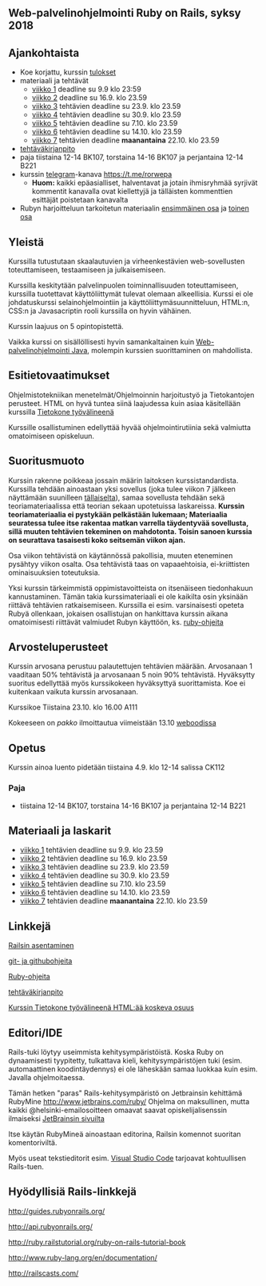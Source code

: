 ## Web-palvelinohjelmointi Ruby on Rails, syksy 2018

## Ajankohtaista

* Koe korjattu, kurssin [tulokset](https://github.com/mluukkai/WebPalvelinohjelmointi2018/blob/master/misc/rails2018.pdf)
* materiaali ja tehtävät 
  * [viikko 1](https://github.com/mluukkai/WebPalvelinohjelmointi2018/blob/master/web/viikko1.md) deadline su 9.9 klo 23:59
  * [viikko 2](https://github.com/mluukkai/WebPalvelinohjelmointi2018/blob/master/web/viikko2.md) deadline su 16.9. klo 23.59
  * [viikko 3](https://github.com/mluukkai/WebPalvelinohjelmointi2018/blob/master/web/viikko3.md) tehtävien deadline su 23.9. klo 23.59
  * [viikko 4](https://github.com/mluukkai/WebPalvelinohjelmointi2018/blob/master/web/viikko4.md) tehtävien deadline su 30.9. klo 23.59  
  * [viikko 5](https://github.com/mluukkai/WebPalvelinohjelmointi2018/blob/master/web/viikko5.md) tehtävien deadline su 7.10. klo 23.59  
  * [viikko 6](https://github.com/mluukkai/WebPalvelinohjelmointi2018/blob/master/web/viikko6.md) tehtävien deadline su 14.10. klo 23.59    
  * [viikko 7](https://github.com/mluukkai/WebPalvelinohjelmointi2018/blob/master/web/viikko7.md) tehtävien deadline **maanantaina** 22.10. klo 23.59   
* [tehtäväkirjanpito](https://studies.cs.helsinki.fi/courses/#/rails2018) 
* paja tiistaina 12-14 BK107, torstaina 14-16 BK107 ja perjantaina 12-14 B221
* kurssin [telegram](https://telegram.org)-kanava <https://t.me/rorwepa>
  *  **Huom:** kaikki epäasialliset, halventavat ja jotain ihmisryhmää syrjivät kommentit kanavalla ovat kiellettyjä ja tälläisten kommenttien esittäjät poistetaan kanavalta
* Rubyn harjoitteluun tarkoitetun materiaalin [ensimmäinen osa](https://github.com/HY-TKTL/ruby-materiaali/blob/master/Perusteet.md) ja [toinen osa](https://github.com/HY-TKTL/ruby-materiaali/blob/master/LuokkiaJaOlioita.md)


## Yleistä

Kurssilla tutustutaan  skaalautuvien ja virheenkestävien web-sovellusten toteuttamiseen, testaamiseen ja julkaisemiseen.

Kurssilla keskitytään palvelinpuolen toiminnallisuuden toteuttamiseen, kurssilla tuotettavat käyttöliittymät tulevat olemaan alkeellisia. Kurssi ei ole johdatuskurssi selainohjelmointiin ja käyttöliittymäsuunnitteluun, HTML:n, CSS:n ja Javasacriptin rooli kurssilla on hyvin vähäinen. 

Kurssin laajuus on 5 opintopistettä. 

Vaikka kurssi on sisällöllisesti hyvin samankaltainen kuin [Web-palvelinohjelmointi Java](https://courses.helsinki.fi/fi/TKT21007/124962332), molempin kurssien suorittaminen on mahdollista.

## Esitietovaatimukset

Ohjelmistotekniikan menetelmät/Ohjelmoinnin harjoitustyö ja Tietokantojen perusteet. HTML on hyvä tuntea siinä laajudessa kuin asiaa käsitellään kurssilla [Tietokone työvälineenä](https://courses.helsinki.fi/fi/TKT50003/125559484)

Kurssille osallistuminen edellyttää hyvää ohjelmointirutiinia sekä valmiutta omatoimiseen opiskeluun. 

## Suoritusmuoto

Kurssin rakenne poikkeaa jossain määrin laitoksen kurssistandardista. Kurssilla tehdään ainoastaan yksi sovellus (joka tulee viikon 7 jälkeen näyttämään suunilleen [tällaiselta](http://wad-ratebeer.herokuapp.com/)), samaa sovellusta tehdään sekä teoriamateriaalissa että teorian sekaan upotetuissa laskareissa. **Kurssin teoriamateriaalia ei pystykään pelkästään lukemaan; Materiaalia seuratessa tulee itse rakentaa matkan varrella täydentyvää sovellusta, sillä muuten tehtävien tekeminen on mahdotonta. Toisin sanoen kurssia on seurattava tasaisesti koko seitsemän viikon ajan.**

Osa viikon tehtävistä on käytännössä pakollisia, muuten eteneminen pysähtyy viikon osalta. Osa tehtävistä taas on vapaaehtoisia, ei-kriittisten ominaisuuksien toteutuksia.

Yksi kurssin tärkeimmistä oppimistavoitteista on itsenäiseen tiedonhakuun kannustaminen. Tämän takia kurssimateriaali ei ole kaikilta osin yksinään riittävä tehtävien ratkaisemiseen. Kurssilla ei esim. varsinaisesti opeteta Rubyä ollenkaan, jokaisen osallistujan on hankittava kurssin aikana omatoimisesti riittävät valmiudet Rubyn käyttöön, ks. [ruby-ohjeita](https://github.com/mluukkai/WebPalvelinohjelmointi2018/blob/master/web/rubyn_perusteita.md)

## Arvosteluperusteet

Kurssin arvosana perustuu palautettujen tehtävien määrään. Arvosanaan 1 vaaditaan 50% tehtävistä ja arvosanaan 5 noin 90% tehtävistä. Hyväksytty suoritus edellyttää myös kurssikokeen hyväksyttyä suorittamista. Koe ei kuitenkaan vaikuta kurssin arvosanaan.


Kurssikoe Tiistaina 23.10. klo 16.00 A111

Kokeeseen on *pakko* ilmoittautua viimeistään 13.10 [weboodissa](https://weboodi.helsinki.fi/hy/opettaptied.jsp?MD5avain=4c9ff576-f054-4672-91f1-2bbe39fadb2d&Kieli=1&OpetTap=126156500&takaisin=vl_kehys.jsp&vl_tila=3&Opas=6191&haettuOpas=6191&ooo_SortJarj=3&Org=116716376)

## Opetus

Kurssin ainoa luento pidetään tiistaina 4.9. klo 12-14 salissa CK112

### Paja

* tiistaina 12-14 BK107, torstaina 14-16 BK107 ja perjantaina 12-14 B221

## Materiaali ja laskarit

* [viikko 1](https://github.com/mluukkai/WebPalvelinohjelmointi2018/blob/master/web/viikko1.md) tehtävien deadline su 9.9. klo 23.59
* [viikko 2](https://github.com/mluukkai/WebPalvelinohjelmointi2018/blob/master/web/viikko2.md) tehtävien deadline su 16.9. klo 23.59
* [viikko 3](https://github.com/mluukkai/WebPalvelinohjelmointi2018/blob/master/web/viikko3.md) tehtävien deadline su 23.9. klo 23.59
* [viikko 4](https://github.com/mluukkai/WebPalvelinohjelmointi2018/blob/master/web/viikko4.md) tehtävien deadline su 30.9. klo 23.59  
* [viikko 5](https://github.com/mluukkai/WebPalvelinohjelmointi2018/blob/master/web/viikko5.md) tehtävien deadline su 7.10. klo 23.59  
* [viikko 6](https://github.com/mluukkai/WebPalvelinohjelmointi2018/blob/master/web/viikko6.md) tehtävien deadline su 14.10. klo 23.59 
* [viikko 7](https://github.com/mluukkai/WebPalvelinohjelmointi2018/blob/master/web/viikko7.md) tehtävien deadline **maanantaina** 22.10. klo 23.59   

## Linkkejä

[Railsin asentaminen](https://github.com/mluukkai/WebPalvelinohjelmointi2018/blob/master/web/railsin_asentaminen.md)

[git- ja githubohjeita](https://github.com/mluukkai/WebPalvelinohjelmointi2018/blob/master/web/versiohallinta.md)

[Ruby-ohjeita](https://github.com/mluukkai/WebPalvelinohjelmointi2018/blob/master/web/rubyn_perusteita.md)

[tehtäväkirjanpito](https://studies.cs.helsinki.fi/courses/#/rails2018)

[Kurssin Tietokone työvälineenä HTML:ää koskeva osuus](https://tkt-lapio.github.io/verkkosivut/)

## Editori/IDE

Rails-tuki löytyy useimmista kehitysympäristöistä. Koska Ruby on dynaamisesti tyypitetty, tulkattava kieli, kehitysympäristöjen tuki (esim. automaattinen koodintäydennys) ei ole läheskään samaa luokkaa kuin esim. Javalla ohjelmoitaessa.

Tämän hetken "paras" Rails-kehitysympäristö on Jetbrainsin kehittämä RubyMine http://www.jetbrains.com/ruby/
Ohjelma on maksullinen, mutta kaikki @helsinki-emailosoitteen omaavat saavat opiskelijalisenssin ilmaiseksi [JetBrainsin sivuilta](https://www.jetbrains.com/student/)

Itse käytän RubyMineä ainoastaan editorina, Railsin komennot suoritan komentoriviltä.

Myös useat tekstieditorit esim. [Visual Studio Code](https://code.visualstudio.com) tarjoavat kohtuullisen Rails-tuen.

## Hyödyllisiä Rails-linkkejä

http://guides.rubyonrails.org/

http://api.rubyonrails.org/

http://ruby.railstutorial.org/ruby-on-rails-tutorial-book

http://www.ruby-lang.org/en/documentation/

http://railscasts.com/
